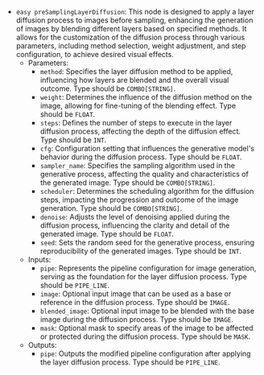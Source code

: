 - `easy preSamplingLayerDiffusion`: This node is designed to apply a layer diffusion process to images before sampling, enhancing the generation of images by blending different layers based on specified methods. It allows for the customization of the diffusion process through various parameters, including method selection, weight adjustment, and step configuration, to achieve desired visual effects.
    - Parameters:
        - `method`: Specifies the layer diffusion method to be applied, influencing how layers are blended and the overall visual outcome. Type should be `COMBO[STRING]`.
        - `weight`: Determines the influence of the diffusion method on the image, allowing for fine-tuning of the blending effect. Type should be `FLOAT`.
        - `steps`: Defines the number of steps to execute in the layer diffusion process, affecting the depth of the diffusion effect. Type should be `INT`.
        - `cfg`: Configuration setting that influences the generative model's behavior during the diffusion process. Type should be `FLOAT`.
        - `sampler_name`: Specifies the sampling algorithm used in the generative process, affecting the quality and characteristics of the generated image. Type should be `COMBO[STRING]`.
        - `scheduler`: Determines the scheduling algorithm for the diffusion steps, impacting the progression and outcome of the image generation. Type should be `COMBO[STRING]`.
        - `denoise`: Adjusts the level of denoising applied during the diffusion process, influencing the clarity and detail of the generated image. Type should be `FLOAT`.
        - `seed`: Sets the random seed for the generative process, ensuring reproducibility of the generated images. Type should be `INT`.
    - Inputs:
        - `pipe`: Represents the pipeline configuration for image generation, serving as the foundation for the layer diffusion process. Type should be `PIPE_LINE`.
        - `image`: Optional input image that can be used as a base or reference in the diffusion process. Type should be `IMAGE`.
        - `blended_image`: Optional input image to be blended with the base image during the diffusion process. Type should be `IMAGE`.
        - `mask`: Optional mask to specify areas of the image to be affected or protected during the diffusion process. Type should be `MASK`.
    - Outputs:
        - `pipe`: Outputs the modified pipeline configuration after applying the layer diffusion process. Type should be `PIPE_LINE`.
